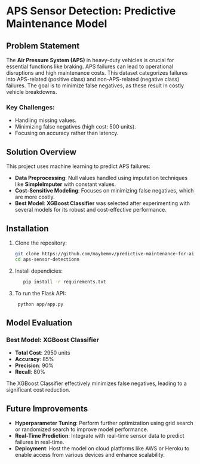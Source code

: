 # APS Sensor Detection: Predictive Maintenance Model

## Problem Statement
The **Air Pressure System (APS)** in heavy-duty vehicles is crucial for essential functions like braking. APS failures can lead to operational disruptions and high maintenance costs. This dataset categorizes failures into APS-related (positive class) and non-APS-related (negative class) failures. The goal is to minimize false negatives, as these result in costly vehicle breakdowns.

### Key Challenges:
- Handling missing values.
- Minimizing false negatives (high cost: 500 units).
- Focusing on accuracy rather than latency.

## Solution Overview
This project uses machine learning to predict APS failures:

- **Data Preprocessing**: Null values handled using imputation techniques like **SimpleImputer** with constant values.
- **Cost-Sensitive Modeling**: Focuses on minimizing false negatives, which are more costly.
- **Best Model**: **XGBoost Classifier** was selected after experimenting with several models for its robust and cost-effective performance.


## Installation

1. Clone the repository:
   ```bash
   git clone https://github.com/maybemnv/predictive-maintenance-for-air-pressure-system-aps.git
   cd aps-sensor-detectionn
2. Install dependicies:
   ```bash
      pip install -r requirements.txt
3. To run the Flask API:
   ```bash
    python app/app.py
## Model Evaluation

### Best Model: XGBoost Classifier
- **Total Cost**: 2950 units
- **Accuracy**: 85%
- **Precision**: 90%
- **Recall**: 80%

The XGBoost Classifier effectively minimizes false negatives, leading to a significant cost reduction.

## Future Improvements
- **Hyperparameter Tuning**: Perform further optimization using grid search or randomized search to improve model performance.
- **Real-Time Prediction**: Integrate with real-time sensor data to predict failures in real-time.
- **Deployment**: Host the model on cloud platforms like AWS or Heroku to enable access from various devices and enhance scalability.
